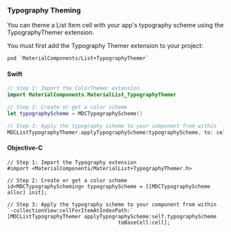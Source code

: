 ### Typography Theming

You can theme a List Item cell with your app's typography scheme using the TypographyThemer extension.

You must first add the Typography Themer extension to your project:

```bash
pod `MaterialComponents/List+TypographyThemer`
```

<!--<div class="material-code-render" markdown="1">-->
#### Swift
```swift
// Step 1: Import the ColorThemer extension
import MaterialComponents.MaterialList_TypographyThemer

// Step 2: Create or get a color scheme
let typographyScheme = MDCTypographyScheme()

// Step 3: Apply the typography scheme to your component from within `-collectionView:cellForItemAtIndexPath:`
MDCListTypographyThemer.applyTypographyScheme(typographyScheme, to: cell)
```

#### Objective-C

```objc
// Step 1: Import the Typography extension
#import <MaterialComponents/MaterialList+TypographyThemer.h>

// Step 2: Create or get a color scheme
id<MDCTypographyScheming> typographyScheme = [[MDCTypographyScheme alloc] init];

// Step 3: Apply the typography scheme to your component from within `-collectionView:cellForItemAtIndexPath:`
[MDCListTypographyThemer applyTypographyScheme:self.typographyScheme
                                    toBaseCell:cell];
```
<!--</div>-->
